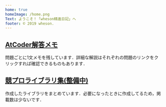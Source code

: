 ```yaml
---
home: true
homeImage: /home.png
Text: ようこそ！「wheson精進日記」へ
footer: © 2019 wheson.
---
```

## [AtCoder解答メモ](atcoder/)
問題ごとに1文メモを残しています．詳細な解説はそれぞれの問題のリンクをクリックすれば確認できるものもあります．

## [競プロライブラリ集(整備中)](library/)
作成したライブラリをまとめています．必要になったときに作成してるため，掲載数は少ないです．

